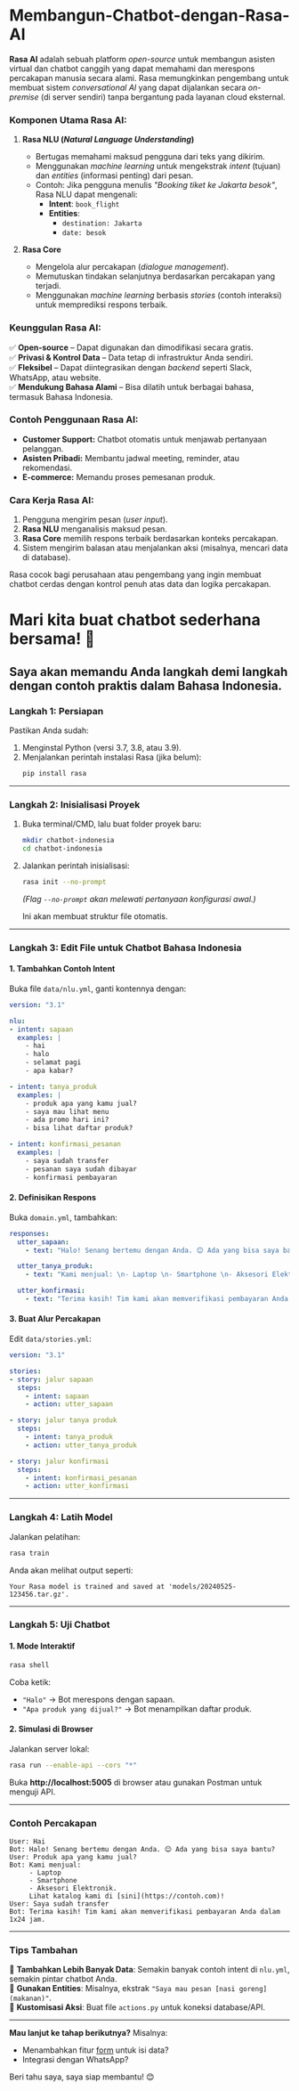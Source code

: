 # Membangun-Chatbot-dengan-Rasa-AI
**Rasa AI** adalah sebuah platform *open-source* untuk membangun asisten virtual dan chatbot canggih yang dapat memahami dan merespons percakapan manusia secara alami. Rasa memungkinkan pengembang untuk membuat sistem *conversational AI* yang dapat dijalankan secara *on-premise* (di server sendiri) tanpa bergantung pada layanan cloud eksternal.

### **Komponen Utama Rasa AI:**
1. **Rasa NLU (*Natural Language Understanding*)**  
   - Bertugas memahami maksud pengguna dari teks yang dikirim.  
   - Menggunakan *machine learning* untuk mengekstrak *intent* (tujuan) dan *entities* (informasi penting) dari pesan.  
   - Contoh: Jika pengguna menulis *"Booking tiket ke Jakarta besok"*, Rasa NLU dapat mengenali:  
     - **Intent**: `book_flight`  
     - **Entities**:  
       - `destination: Jakarta`  
       - `date: besok`  

2. **Rasa Core**  
   - Mengelola alur percakapan (*dialogue management*).  
   - Memutuskan tindakan selanjutnya berdasarkan percakapan yang terjadi.  
   - Menggunakan *machine learning* berbasis *stories* (contoh interaksi) untuk memprediksi respons terbaik.  

### **Keunggulan Rasa AI:**
✅ **Open-source** – Dapat digunakan dan dimodifikasi secara gratis.  
✅ **Privasi & Kontrol Data** – Data tetap di infrastruktur Anda sendiri.  
✅ **Fleksibel** – Dapat diintegrasikan dengan *backend* seperti Slack, WhatsApp, atau website.  
✅ **Mendukung Bahasa Alami** – Bisa dilatih untuk berbagai bahasa, termasuk Bahasa Indonesia.  

### **Contoh Penggunaan Rasa AI:**
- **Customer Support:** Chatbot otomatis untuk menjawab pertanyaan pelanggan.  
- **Asisten Pribadi:** Membantu jadwal meeting, reminder, atau rekomendasi.  
- **E-commerce:** Memandu proses pemesanan produk.  

### **Cara Kerja Rasa AI:**
1. Pengguna mengirim pesan (*user input*).  
2. **Rasa NLU** menganalisis maksud pesan.  
3. **Rasa Core** memilih respons terbaik berdasarkan konteks percakapan.  
4. Sistem mengirim balasan atau menjalankan aksi (misalnya, mencari data di database).  

Rasa cocok bagi perusahaan atau pengembang yang ingin membuat chatbot cerdas dengan kontrol penuh atas data dan logika percakapan.  

# **Mari kita buat chatbot sederhana bersama!** 🚀
 Saya akan memandu Anda langkah demi langkah dengan contoh praktis dalam Bahasa Indonesia.  
---

### **Langkah 1: Persiapan**  
Pastikan Anda sudah:  
1. Menginstal Python (versi 3.7, 3.8, atau 3.9).  
2. Menjalankan perintah instalasi Rasa (jika belum):  
   ```bash
   pip install rasa
   ```

---

### **Langkah 2: Inisialisasi Proyek**  
1. Buka terminal/CMD, lalu buat folder proyek baru:  
   ```bash
   mkdir chatbot-indonesia
   cd chatbot-indonesia
   ```
2. Jalankan perintah inisialisasi:  
   ```bash
   rasa init --no-prompt
   ```  
   *(Flag `--no-prompt` akan melewati pertanyaan konfigurasi awal.)*  

   Ini akan membuat struktur file otomatis.  

---

### **Langkah 3: Edit File untuk Chatbot Bahasa Indonesia**  
#### **1. Tambahkan Contoh Intent**  
Buka file `data/nlu.yml`, ganti kontennya dengan:  
```yaml
version: "3.1"

nlu:
- intent: sapaan
  examples: |
    - hai
    - halo
    - selamat pagi
    - apa kabar?

- intent: tanya_produk
  examples: |
    - produk apa yang kamu jual?
    - saya mau lihat menu
    - ada promo hari ini?
    - bisa lihat daftar produk?

- intent: konfirmasi_pesanan
  examples: |
    - saya sudah transfer
    - pesanan saya sudah dibayar
    - konfirmasi pembayaran
```

#### **2. Definisikan Respons**  
Buka `domain.yml`, tambahkan:  
```yaml
responses:
  utter_sapaan:
    - text: "Halo! Senang bertemu dengan Anda. 😊 Ada yang bisa saya bantu?"

  utter_tanya_produk:
    - text: "Kami menjual: \n- Laptop \n- Smartphone \n- Aksesori Elektronik. \nLihat katalog kami di [sini](https://contoh.com)!"

  utter_konfirmasi:
    - text: "Terima kasih! Tim kami akan memverifikasi pembayaran Anda dalam 1x24 jam."
```

#### **3. Buat Alur Percakapan**  
Edit `data/stories.yml`:  
```yaml
version: "3.1"

stories:
- story: jalur sapaan
  steps:
    - intent: sapaan
    - action: utter_sapaan

- story: jalur tanya produk
  steps:
    - intent: tanya_produk
    - action: utter_tanya_produk

- story: jalur konfirmasi
  steps:
    - intent: konfirmasi_pesanan
    - action: utter_konfirmasi
```

---

### **Langkah 4: Latih Model**  
Jalankan pelatihan:  
```bash
rasa train
```  
Anda akan melihat output seperti:  
```
Your Rasa model is trained and saved at 'models/20240525-123456.tar.gz'.
```

---

### **Langkah 5: Uji Chatbot**  
#### **1. Mode Interaktif**  
```bash
rasa shell
```  
Coba ketik:  
- `"Halo"` → Bot merespons dengan sapaan.  
- `"Apa produk yang dijual?"` → Bot menampilkan daftar produk.  

#### **2. Simulasi di Browser**  
Jalankan server lokal:  
```bash
rasa run --enable-api --cors "*"
```  
Buka **http://localhost:5005** di browser atau gunakan Postman untuk menguji API.  

---

### **Contoh Percakapan**  
```
User: Hai  
Bot: Halo! Senang bertemu dengan Anda. 😊 Ada yang bisa saya bantu?  
User: Produk apa yang kamu jual?  
Bot: Kami menjual:  
     - Laptop  
     - Smartphone  
     - Aksesori Elektronik.  
     Lihat katalog kami di [sini](https://contoh.com)!  
User: Saya sudah transfer  
Bot: Terima kasih! Tim kami akan memverifikasi pembayaran Anda dalam 1x24 jam.
```

---

### **Tips Tambahan**  
🔹 **Tambahkan Lebih Banyak Data**: Semakin banyak contoh intent di `nlu.yml`, semakin pintar chatbot Anda.  
🔹 **Gunakan Entities**: Misalnya, ekstrak `"Saya mau pesan [nasi goreng](makanan)"`.  
🔹 **Kustomisasi Aksi**: Buat file `actions.py` untuk koneksi database/API.  

---

**Mau lanjut ke tahap berikutnya?** Misalnya:  
- Menambahkan fitur [form](https://rasa.com/docs/rasa/forms) untuk isi data?  
- Integrasi dengan WhatsApp?  

Beri tahu saya, saya siap membantu! 😊
